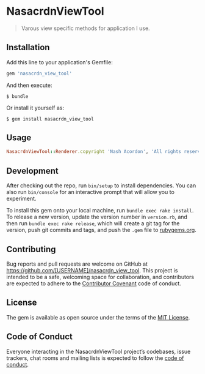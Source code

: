 # NasacrdnViewTool

> Varous view specific methods for application I use.

## Installation

Add this line to your application's Gemfile:

```ruby
gem 'nasacrdn_view_tool'
```

And then execute:

    $ bundle

Or install it yourself as:

    $ gem install nasacrdn_view_tool

## Usage

```ruby
NasacrdnViewTool::Renderer.copyright 'Nash Acordon', 'All rights reserved'
```

## Development

After checking out the repo, run `bin/setup` to install dependencies. You can also run `bin/console` for an interactive prompt that will allow you to experiment.

To install this gem onto your local machine, run `bundle exec rake install`. To release a new version, update the version number in `version.rb`, and then run `bundle exec rake release`, which will create a git tag for the version, push git commits and tags, and push the `.gem` file to [rubygems.org](https://rubygems.org).

## Contributing

Bug reports and pull requests are welcome on GitHub at https://github.com/[USERNAME]/nasacrdn_view_tool. This project is intended to be a safe, welcoming space for collaboration, and contributors are expected to adhere to the [Contributor Covenant](http://contributor-covenant.org) code of conduct.

## License

The gem is available as open source under the terms of the [MIT License](https://opensource.org/licenses/MIT).

## Code of Conduct

Everyone interacting in the NasacrdnViewTool project’s codebases, issue trackers, chat rooms and mailing lists is expected to follow the [code of conduct](https://github.com/[USERNAME]/nasacrdn_view_tool/blob/master/CODE_OF_CONDUCT.md).
